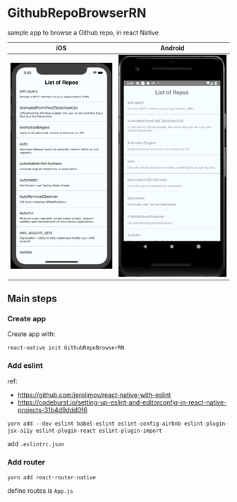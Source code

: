 # GithubRepoBrowserRN
sample app to browse a Github repo, in react Native

| iOS        | Android |
| ------------- |-------- |
| ![Browser App on iOS](https://raw.githubusercontent.com/pcarion/GithubRepoBrowserRN/master/docs/ios-demo.gif) | ![Browser App on Android](https://raw.githubusercontent.com/pcarion/GithubRepoBrowserRN/master/docs/android-demo.gif) |

## Main steps

### Create app

Create app with:

```
react-native init GithubRepoBrowserRN
```

### Add eslint

ref:
* https://github.com/jerolimov/react-native-with-eslint
* https://codeburst.io/setting-up-eslint-and-editorconfig-in-react-native-projects-31b4d9ddd0f6

```
yarn add --dev eslint babel-eslint eslint-config-airbnb eslint-plugin-jsx-a11y eslint-plugin-react eslint-plugin-import
```


add `.eslintrc.json`


### Add router

```
yarn add react-router-native
```

define routes is `App.js`

